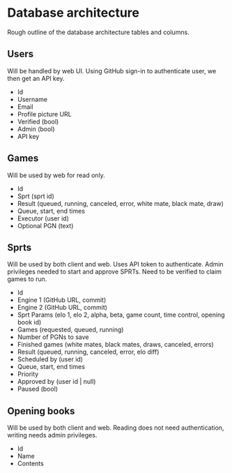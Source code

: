 # Database architecture

Rough outline of the database architecture tables and columns. 

## Users

Will be handled by web UI. Using GitHub sign-in to authenticate user, we then get an API key. 

* Id
* Username
* Email
* Profile picture URL
* Verified (bool)
* Admin (bool)
* API key

## Games

Will be used by web for read only. 

* Id
* Sprt (sprt id)
* Result (queued, running, canceled, error, white mate, black mate, draw)
* Queue, start, end times
* Executor (user id)
* Optional PGN (text)

## Sprts

Will be used by both client and web. Uses API token to authenticate. Admin privileges needed to start and approve SPRTs.
Need to be verified to claim games to run. 

* Id
* Engine 1 (GitHub URL, commit)
* Engine 2 (GitHub URL, commit)
* Sprt Params (elo 1, elo 2, alpha, beta, game count, time control, opening book id)
* Games (requested, queued, running)
* Number of PGNs to save
* Finished games (white mates, black mates, draws, canceled, errors)
* Result (queued, running, canceled, error, elo diff)
* Scheduled by (user id)
* Queue, start, end times
* Priority
* Approved by (user id | null)
* Paused (bool)

## Opening books

Will be used by both client and web. Reading does not need authentication, writing needs admin privileges.  

* Id
* Name
* Contents
